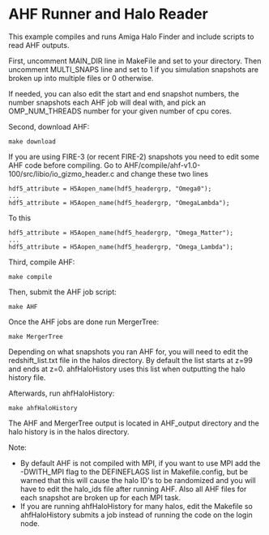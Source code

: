 # AHF Runner and Halo Reader

This example compiles and runs Amiga Halo Finder and include scripts to read AHF outputs.

First, uncomment MAIN_DIR line in MakeFile and set to your directory. Then uncomment MULTI_SNAPS line and set to 1 if you simulation snapshots are broken up into multiple files or 0 otherwise.

If needed, you can also edit the start and end snapshot numbers, the number snapshots each AHF job will deal with, and pick an OMP_NUM_THREADS number for your given number of cpu cores.

Second, download AHF:
```console
make download
```

If you are using FIRE-3 (or recent FIRE-2) snapshots you need to edit some AHF code before compiling. Go to AHF/compile/ahf-v1.0-100/src/libio/io_gizmo_header.c and change these two lines
```console
hdf5_attribute = H5Aopen_name(hdf5_headergrp, "Omega0");
...
hdf5_attribute = H5Aopen_name(hdf5_headergrp, "OmegaLambda");

```
To this
```console
hdf5_attribute = H5Aopen_name(hdf5_headergrp, "Omega_Matter");
...
hdf5_attribute = H5Aopen_name(hdf5_headergrp, "Omega_Lambda");
```

Third, compile AHF:
```console
make compile
```

Then, submit the AHF job script:
```console
make AHF
```

Once the AHF jobs are done run MergerTree:
```console
make MergerTree
```

Depending on what snapshots you ran AHF for, you will need to edit the redshift_list.txt file in the halos directory. By default the list starts at z=99 and ends at z=0. ahfHaloHistory uses this list when outputting the halo history file.

Afterwards, run ahfHaloHistory:
```console
make ahfHaloHistory
```

The AHF and MergerTree output is located in AHF_output directory and the halo history is in the halos directory.

Note:
- By default AHF is not compiled with MPI, if you want to use MPI add the -DWITH_MPI flag to the DEFINEFLAGS list in Makefile.config, but be warned that this will cause the halo ID's to be randomized and you will have to edit the halo_ids file after running AHF. Also all AHF files for each snapshot are broken up for each MPI task.
- If you are running ahfHaloHistory for many halos, edit the Makefile so ahfHaloHistory submits a job instead of running the code on the login node.


